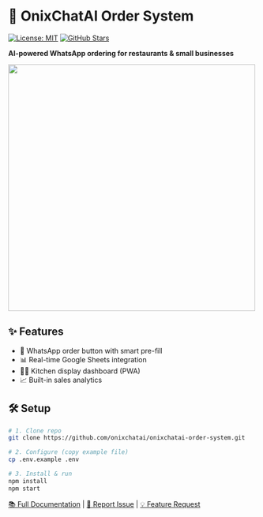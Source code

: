 # 🚀 OnixChatAI Order System

[![License: MIT](https://img.shields.io/badge/License-MIT-blue.svg)](LICENSE)
[![GitHub Stars](https://img.shields.io/github/stars/onixchatai/onixchatai-order-system)](https://github.com/onixchatai/onixchatai-order-system/stargazers)

**AI-powered WhatsApp ordering for restaurants & small businesses**

<img src="https://via.placeholder.com/800x400?text=Mobile+Ordering+Demo" width="500">

## ✨ Features
- 📲 WhatsApp order button with smart pre-fill
- 📊 Real-time Google Sheets integration
- 👨‍🍳 Kitchen display dashboard (PWA)
- 📈 Built-in sales analytics

## 🛠️ Setup
```bash
# 1. Clone repo
git clone https://github.com/onixchatai/onixchatai-order-system.git

# 2. Configure (copy example file)
cp .env.example .env

# 3. Install & run
npm install
npm start
```

[📚 Full Documentation](docs/) | [🐛 Report Issue](issues/new) | [💡 Feature Request](issues/new)